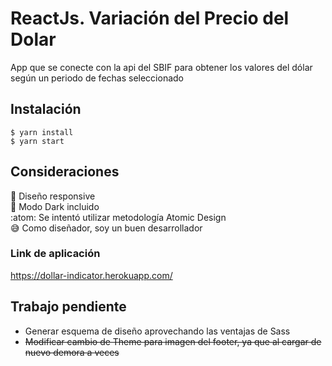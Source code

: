 # ReactJs. Variación del Precio del Dolar

App que se conecte con la api del SBIF para obtener los valores del dólar según un periodo de fechas seleccionado 

## Instalación 

```
$ yarn install
$ yarn start
```

## Consideraciones

:iphone: Diseño responsive  
:new_moon_with_face: Modo Dark incluido  
:atom: Se intentó utilizar metodología Atomic Design  
😅 Como diseñador, soy un buen desarrollador  


### Link de aplicación
https://dollar-indicator.herokuapp.com/

## Trabajo pendiente
- Generar esquema de diseño aprovechando las ventajas de Sass
- ~~Modificar cambio de Theme para imagen del footer, ya que al cargar de nuevo demora a veces~~
